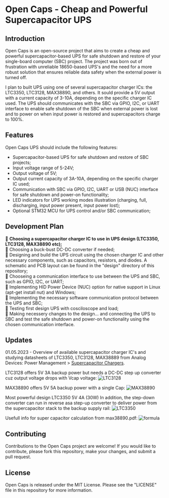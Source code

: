 # Open Caps - Cheap and Powerful Supercapacitor UPS
## Introduction

Open Caps is an open-source project that aims to create a cheap and powerful supercapacitor-based UPS for safe shutdown and restore of your single-board computer (SBC) project. The project was born out of frustration with unreliable 18650-based UPS's and the need for a more robust solution that ensures reliable data safety when the external power is turned off.

I plan to built UPS using one of several supercapacitor charger ICs: the LTC3350, LTC3128, MAX38890, and others. It sould provide a 5V output with a current capacity of 3-10A, depending on the specific charger IC used. The UPS should communicates with the SBC via GPIO, I2C, or UART interface to enable safe shutdown of the SBC when external power is lost and to power on when input power is restored and supercapacitors charge to 100%.

## Features
Open Caps UPS should include the following features:
- Supercapacitor-based UPS for safe shutdown and restore of SBC projects;
- Input voltage range of 5-24V;
- Output voltage of 5V;
- Output current capacity of 3A-10A, depending on the specific charger IC used;
- Communication with SBC via GPIO, I2C, UART or USB (NUC) interface for safe shutdown and power-on functionality;
- LED indicators for UPS working modes illustration (charging, full, discharging, input power present, input power lost);
- Optional STM32 MCU for UPS control and/or SBC communication;

## Development Plan
:black_square_button: **Choosing a supercapacitor charger IC to use in UPS design (LTC3350, LTC3128, MAX38890 etc);**    
:black_square_button: Choosing a buck-bust DC-DC converter if needed;    
:black_square_button: Designing and build the UPS circuit using the chosen charger IC and other necessary components, such as capacitors, resistors, and diodes. A schematic and PCB layout can be found in the "design" directory of this repository;    
:black_square_button: Chooseing a communication interface to use between the UPS and SBC, such as GPIO, I2C, or UART;    
:black_square_button: Implementing HID Power Device (NUC) option for native support in Linux (apt-get install nut) and Windows;    
:black_square_button: Implementing the necessary software communication protocol between the UPS and SBC;    
:black_square_button: Testing first design UPS with cosciloscope and load;    
:black_square_button: Making necessery changes to the design... and connecting the UPS to SBC and test the safe shutdown and power-on functionality using the chosen communication interface.    

## Updates
01.05.2023 - Overview of available supercapacitor charger IC's and studying datasheets of LTC3350, LTC3128, MAX38889 from Analog Devices: Power Management > [Supercapacitor Chargers](https://www.analog.com/en/parametricsearch/11413#/).  

LTC3128 offers 5V 3A backup power but needs a DC-DC step up converter cuz output voltage drops with Vcap voltage:
![LTC3128](https://user-images.githubusercontent.com/75634636/235470254-064b0a52-3e36-4328-a6bb-d8e9df26f020.jpg)

MAX38890 offers 5V 5A backup power with a single Cap:
![MAX38890](https://user-images.githubusercontent.com/75634636/235474956-4af02de0-d1c1-4b82-90d2-9d0bc5baecad.jpg)

Most powerful design LTC3350 5V 4A (30W) In addition, the step-down converter can run in reverse asa step-up converter to deliver power from the supercapacitor stack to the backup supply rail:
![LTC3350](https://user-images.githubusercontent.com/75634636/235479535-19fbea09-8caf-47f5-ac48-4ab1d6b73906.jpg)

Usefull info for super capacitor calculation from max38890.pdf:
![formula](https://user-images.githubusercontent.com/75634636/235483289-b0bff889-c889-4e6b-a2d1-2aa6396d9d01.jpg)

## Contributing
Contributions to the Open Caps project are welcome! If you would like to contribute, please fork this repository, make your changes, and submit a pull request.

## License
Open Caps is released under the MIT License. Please see the "LICENSE" file in this repository for more information.


